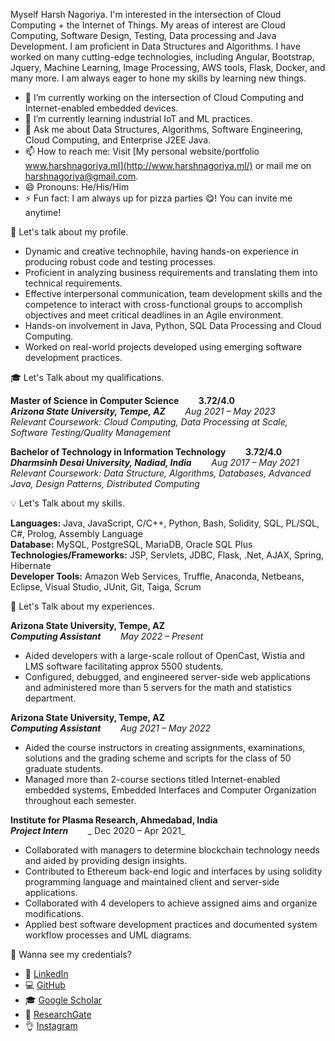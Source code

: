 
Myself Harsh Nagoriya. I'm interested in the intersection of Cloud Computing + the Internet of Things. My areas of interest are Cloud Computing, Software Design, Testing, Data processing and Java Development. I am proficient in Data Structures and Algorithms. I have worked on many cutting-edge technologies, including Angular, Bootstrap, Jquery, Machine Learning, Image Processing, AWS tools, Flask, Docker, and many more. I am always eager to hone my skills by learning new things.

- 🔭 I’m currently working on the intersection of Cloud Computing and Internet-enabled embedded devices.
- 🌱 I’m currently learning industrial IoT and ML practices.
- 💬 Ask me about Data Structures, Algorithms, Software Engineering, Cloud Computing, and Enterprise J2EE Java.
- 📫 How to reach me: Visit [My personal website/portfolio www.harshnagoriya.ml](http://www.harshnagoriya.ml/) or mail me on [harshnagoriya@gmail.com](mailto:harshnagoriya@gmail.com).
- 😄 Pronouns: He/His/Him
- ⚡ Fun fact: I am always up for pizza parties 😋! You can invite me anytime! 

🧠 Let's talk about my profile.

- Dynamic and creative technophile, having hands-on experience in producing robust code and testing processes. 
- Proficient in analyzing business requirements and translating them into technical requirements.
- Effective interpersonal communication, team development skills and the competence to interact with cross-functional groups to accomplish objectives and meet critical deadlines in an Agile environment.
- Hands-on involvement in Java, Python, SQL Data Processing and Cloud Computing.
- Worked on real-world projects developed using emerging software development practices.

🎓 Let's Talk about my qualifications. 

**Master of Science in Computer Science** &nbsp;&nbsp;&nbsp;&nbsp;&nbsp;&nbsp; **3.72/4.0** <br>
**_Arizona State University, Tempe, AZ_** &nbsp;&nbsp;&nbsp;&nbsp;&nbsp;&nbsp; _Aug 2021 – May 2023_ <br>
_Relevant Coursework: Cloud Computing, Data Processing at Scale, Software Testing/Quality Management_ <br>

**Bachelor of Technology in Information Technology** &nbsp;&nbsp;&nbsp;&nbsp;&nbsp;&nbsp; **3.72/4.0** <br>
**_Dharmsinh Desai University, Nadiad, India_** &nbsp;&nbsp;&nbsp;&nbsp;&nbsp;&nbsp; _Aug 2017 – May 2021_ <br>
_Relevant Coursework: Data Structure, Algorithms, Databases, Advanced Java, Design Patterns, Distributed Computing_ <br>

💡 Let's Talk about my skills. 

**Languages:** Java, JavaScript, C/C++, Python, Bash, Solidity, SQL, PL/SQL, C#, Prolog, Assembly Language <br>
**Database:** MySQL, PostgreSQL, MariaDB, Oracle SQL Plus <br>
**Technologies/Frameworks:** JSP, Servlets, JDBC, Flask, .Net, AJAX, Spring, Hibernate <br>
**Developer Tools:** Amazon Web Services, Truffle, Anaconda, Netbeans, Eclipse, Visual Studio, JUnit, Git, Taiga, Scrum <br>

💼 Let's Talk about my experiences. 

**Arizona State University, Tempe, AZ** &nbsp;&nbsp;&nbsp;&nbsp;&nbsp;&nbsp; <br>
**_Computing Assistant_** &nbsp;&nbsp;&nbsp;&nbsp;&nbsp;&nbsp; _May 2022 – Present_ <br>
- Aided developers with a large-scale rollout of OpenCast, Wistia and LMS software facilitating approx 5500 students. <br>
- Configured, debugged, and engineered server-side web applications and administered more than 5 servers for the math and statistics department. <br>

**Arizona State University, Tempe, AZ** &nbsp;&nbsp;&nbsp;&nbsp;&nbsp;&nbsp; <br>
**_Computing Assistant_** &nbsp;&nbsp;&nbsp;&nbsp;&nbsp;&nbsp; _Aug 2021 – May 2022_ <br>
- Aided the course instructors in creating assignments, examinations, solutions and the grading scheme and scripts for the class of 50 graduate students. <br>
- Managed more than 2-course sections titled Internet-enabled embedded systems, Embedded Interfaces and Computer Organization throughout each semester. <br>

**Institute for Plasma Research, Ahmedabad, India** &nbsp;&nbsp;&nbsp;&nbsp;&nbsp;&nbsp; <br>
**_Project Intern_** &nbsp;&nbsp;&nbsp;&nbsp;&nbsp;&nbsp; _ Dec 2020 – Apr 2021_ <br>
- Collaborated with managers to determine blockchain technology needs and aided by providing design insights. <br>
- Contributed to Ethereum back-end logic and interfaces by using solidity programming language and maintained client and server-side applications. <br>
- Collaborated with 4 developers to achieve assigned aims and organize modifications. <br>
- Applied best software development practices and documented system workflow processes and UML diagrams. <br>

🤔 Wanna see my credentials?

- 👔 [LinkedIn](https://www.linkedin.com/in/harshnagoriya/)
- 💻 [GitHub](https://github.com/harshnagoriya)
- 🎓 [Google Scholar](https://scholar.google.co.in/citations?user=cI0ZKq0AAAAJ&hl=en)
- 📖 [ResearchGate](https://www.researchgate.net/profile/Harsh_Nagoriya)
- 👌 [Instagram](https://www.instagram.com/realharshnagoriya/)

